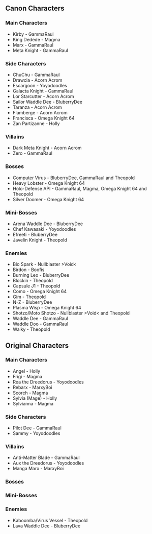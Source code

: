 ## Canon Characters
### Main Characters
* Kirby - GammaRaul
* King Dedede - Magma
* Marx - GammaRaul
* Meta Knight - GammaRaul
### Side Characters
* ChuChu - GammaRaul
* Drawcia - Acorn Acrom
* Escargoon - Yoyodoodles
* Galacta Knight - GammaRaul
* Lor Starcutter - Acorn Acrom
* Sailor Waddle Dee - BluberryDee
* Taranza - Acorn Acrom
* Flamberge - Acorn Acrom
* Francisca - Omega Knight 64
* Zan Partizanne - Holly
### Villains
* Dark Meta Knight - Acorn Acrom
* Zero - GammaRaul
### Bosses
* Computer Virus - BluberryDee, GammaRaul and Theopold
* Heavy Lobster - Omega Knight 64
* Holo-Defense API - GammaRaul, Magma, Omega Knight 64 and Theopold
* Silver Doomer - Omega Knight 64
### Mini-Bosses
* Arena Waddle Dee - BluberryDee
* Chef Kawasaki - Yoyodoodles
* Efreeti - BluberryDee
* Javelin Knight - Theopold
### Enemies
* Bio Spark - Nullblaster >Void<
* Birdon - Boofis
* Burning Leo - BluberryDee
* Blockin - Theopold
* Capsule J1 - Theopold
* Como - Omega Knight 64
* Gim - Theopold
* N-Z - BluberryDee
* Plasma Wisp - Omega Knight 64
* Shotzo/Moto Shotzo - Nullblaster >Void< and Theopold
* Waddle Dee - GammaRaul
* Waddle Doo - GammaRaul
* Walky - Theopold

## Original Characters
### Main Characters
* Angel - Holly
* Frigi - Magma
* Rea the Dreedorus - Yoyodoodles
* Rebarx - MarxyBoi
* Scorch - Magma
* Sylvia (Mage) - Holly
* Sylvianna - Magma
### Side Characters
* Pilot Dee - GammaRaul
* Sammy - Yoyodoodles
### Villains
* Anti-Matter Blade - GammaRaul
* Aux the Dreedorus - Yoyodoodles
* Manga Marx - MarxyBoi
### Bosses
### Mini-Bosses
### Enemies
* Kaboomba/Virus Vessel - Theopold
* Lava Waddle Dee - BluberryDee
